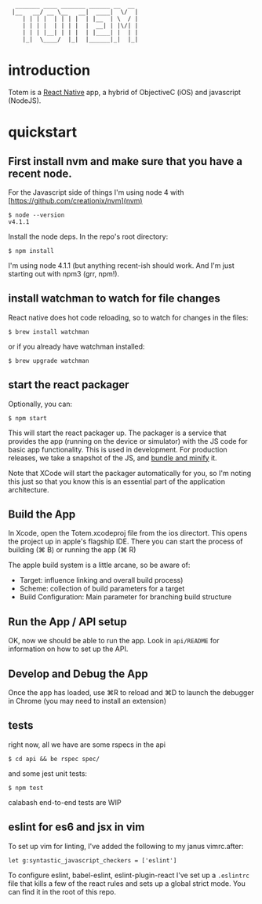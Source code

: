 ```
  _______ ____ _______ ______ __  __
 |__   __/ __ \__   __|  ____|  \/  |
    | | | |  | | | |  | |__  | \  / |
    | | | |  | | | |  |  __| | |\/| |
    | | | |__| | | |  | |____| |  | |
    |_|  \____/  |_|  |______|_|  |_|
```

introduction
============

Totem is a [React Native](https://facebook.github.io/react-native/releases/next/) app, a hybrid of ObjectiveC
(iOS) and javascript (NodeJS).

quickstart
==========


First install nvm and make sure that you have a recent node.
-----------------------------------------------------------

For the Javascript side of things I'm using node 4 with [https://github.com/creationix/nvm](nvm)

    $ node --version
    v4.1.1

Install the node deps. In the repo's root directory:

    $ npm install

I'm using node 4.1.1 (but anything recent-ish should work. And I'm just
starting out with npm3 (grr, npm!).

install watchman to watch for file changes
------------------------------------------

React native does hot code reloading, so to watch for changes in the
files:

    $ brew install watchman

or if you already have watchman installed:

    $ brew upgrade watchman


start the react packager
-------------------------

Optionally, you can:

    $ npm start

This will start the react packager up. The packager is a service that
provides the app (running on the device or simulator) with the JS code
for basic app functionality. This is used in development.
For production releases, we take a snapshot of the JS, and [bundle and minify](https://github.com/jackpine/totem/blob/master/ios/main.jsbundle)
it.

Note that XCode will start the packager automatically for you, so I'm noting this
just so that you know this is an essential part of the application
architecture.


Build the App
-----------

In Xcode, open the Totem.xcodeproj file from the ios directort. This
opens the project up in apple's flagship IDE. There you can start the
process of building (⌘ B) or running the app (⌘ R)


The apple build system is a little arcane, so be aware of:

- Target: influence linking and overall build process)
- Scheme: collection of build parameters for a target
- Build Configuration: Main parameter for branching build structure

Run the App / API setup
-----------------------

OK, now we should be able to run the app. Look in `api/README` for
information on how to set up the API.

Develop and Debug the App
-------------------------

Once the app has loaded, use ⌘R to reload and ⌘D to launch the
debugger in Chrome (you may need to install an extension)

tests
-----

right now, all we have are some rspecs in the api

    $ cd api && be rspec spec/

and some jest unit tests:

    $ npm test

calabash end-to-end tests are WIP

eslint for es6 and jsx in vim
-----------------------------

To set up vim for linting, I've added the following to my janus
vimrc.after:

```
let g:syntastic_javascript_checkers = ['eslint']
```

To configure eslint, babel-eslint, eslint-plugin-react I've set up a
`.eslintrc` file that kills a few of the react rules and sets up a
global strict mode. You can find it in the root of this repo.
